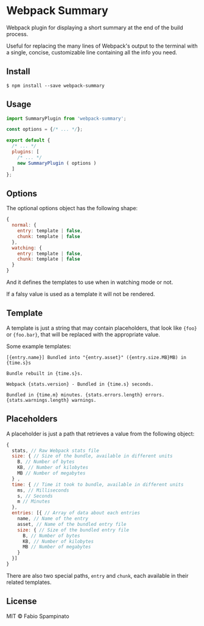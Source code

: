 # Webpack Summary

Webpack plugin for displaying a short summary at the end of the build process.

Useful for replacing the many lines of Webpack's output to the terminal with a single, concise, customizable line containing all the info you need.

## Install

```shell
$ npm install --save webpack-summary
```

## Usage

```js
import SummaryPlugin from 'webpack-summary';

const options = {/* ... */};

export default {
  /* ... */
  plugins: [
    /* ... */
    new SummaryPlugin ( options )
  ]
};
```

## Options

The optional options object has the following shape:

```js
{
  normal: {
    entry: template | false,
    chunk: template | false
  },
  watching: {
    entry: template | false,
    chunk: template | false
  }
}
```

And it defines the templates to use when in watching mode or not.

If a falsy value is used as a template it will not be rendered.

## Template

A template is just a string that may contain placeholders, that look like `{foo}` or `{foo.bar}`, that will be replaced with the appropriate value.

Some example templates:

`[{entry.name}] Bundled into "{entry.asset}" ({entry.size.MB}MB) in {time.s}s`

`Bundle rebuilt in {time.s}s.`

`Webpack {stats.version} - Bundled in {time.s} seconds.`

`Bundled in {time.m} minutes. {stats.errors.length} errors. {stats.warnings.length} warnings.`

## Placeholders

A placeholder is just a path that retrieves a value from the following object:

```js
{
  stats, // Raw Webpack stats file
  size: { // Size of the bundle, available in different units
    B, // Number of bytes
    KB, // Number of kilobytes
    MB // Number of megabytes
  } ,
  time: { // Time it took to bundle, available in different units
    ms, // Milliseconds
    s, // Seconds
    m // Minutes
  },
  entries: [{ // Array of data about each entries
    name, // Name of the entry
    asset, // Name of the bundled entry file
    size: { // Size of the bundled entry file
      B, // Number of bytes
      KB, // Number of kilobytes
      MB // Number of megabytes
    }
  }]
}
```

There are also two special paths, `entry` and `chunk`, each available in their related templates.

## License

MIT © Fabio Spampinato
